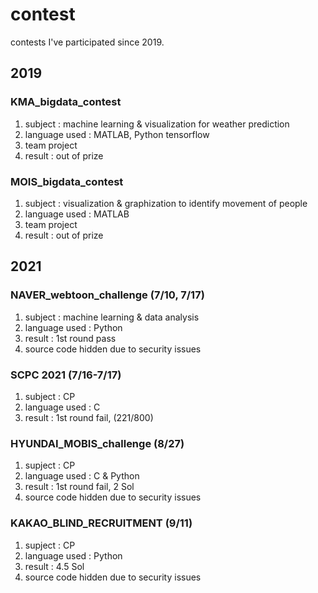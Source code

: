# contest

contests I've participated since 2019.
## 2019
### KMA_bigdata_contest
 1) subject : machine learning & visualization for weather prediction
 2) language used : MATLAB, Python tensorflow
 3) team project
 4) result : out of prize
### MOIS_bigdata_contest
 1) subject : visualization & graphization to identify movement of people
 2) language used : MATLAB
 3) team project
 4) result : out of prize

## 2021
### NAVER_webtoon_challenge (7/10, 7/17)
 1) subject : machine learning & data analysis
 2) language used : Python
 3) result : 1st round pass
 4) source code hidden due to security issues
### SCPC 2021 (7/16-7/17)
 1) subject : CP
 2) language used : C
 3) result : 1st round fail, (221/800)
### HYUNDAI_MOBIS_challenge (8/27)
 1) supject : CP
 2) language used : C & Python
 3) result : 1st round fail, 2 Sol
 4) source code hidden due to security issues
### KAKAO_BLIND_RECRUITMENT (9/11)
 1) supject : CP
 2) language used : Python
 3) result : 4.5 Sol
 4) source code hidden due to security issues